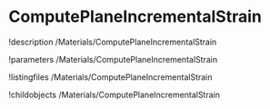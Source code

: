 <!-- MOOSE Documentation Stub: Remove this when content is added. -->

# ComputePlaneIncrementalStrain
!description /Materials/ComputePlaneIncrementalStrain

!parameters /Materials/ComputePlaneIncrementalStrain

!listingfiles /Materials/ComputePlaneIncrementalStrain

!childobjects /Materials/ComputePlaneIncrementalStrain

